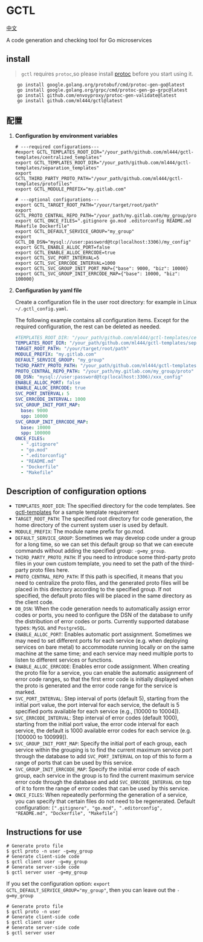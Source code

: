 # GCTL
[中文](README_CN.md)

A code generation and checking tool for Go microservices

## install
> `gctl` requires `protoc`,so please install [protoc](https://github.com/protocolbuffers/protobuf/releases) before you start using it.
```shell
	go install google.golang.org/protobuf/cmd/protoc-gen-go@latest
	go install google.golang.org/grpc/cmd/protoc-gen-go-grpc@latest
	go install github.com/envoyproxy/protoc-gen-validate@latest
	go install github.com/ml444/gctl@latest
```

## 配置
1. **Configuration by environment variables**
    ```shell
    # ---required configurations---
    #export GCTL_TEMPLATES_ROOT_DIR="/your_path/github.com/ml444/gctl-templates/centralized_templates"
    export GCTL_TEMPLATES_ROOT_DIR="/your_path/github.com/ml444/gctl-templates/separation_templates"
    export GCTL_THIRD_PARTY_PROTO_PATH="/your_path/github.com/ml444/gctl-templates/protofiles"
    export GCTL_MODULE_PREFIX="my.gitlab.com"
    ```
    ```shell
    # ---optional configurations---
    export GCTL_TARGET_ROOT_PATH="/your/target/root/path"
    export GCTL_PROTO_CENTRAL_REPO_PATH="/your_path/my.gitlab.com/my_group/proto"
    export GCTL_ONCE_FILES=".gitignore go.mod .editorconfig README.md Makefile Dockerfile"
    export GCTL_DEFAULT_SERVICE_GROUP="my_group"
    export GCTL_DB_DSN="mysql://user:password@tcp(localhost:3306)/my_config"
    export GCTL_ENABLE_ALLOC_PORT=false
    export GCTL_ENABLE_ALLOC_ERRCODE=true
    export GCTL_SVC_PORT_INTERVAL=5
    export GCTL_SVC_ERRCODE_INTERVAL=1000
    export GCTL_SVC_GROUP_INIT_PORT_MAP={"base": 9000, "biz": 10000}
    export GCTL_SVC_GROUP_INIT_ERRCODE_MAP={"base": 10000, "biz": 100000}
    ```

2. **Configuration by yaml file**

   Create a configuration file in the user root directory: for example in Linux `~/.gctl_config.yaml`.

   The following example contains all configuration items.
   Except for the required configuration, the rest can be deleted as needed.
    ```yaml
    #TEMPLATES_ROOT_DIR: "/your_path/github.com/ml444/gctl-templates/centralized_templates"
    TEMPLATES_ROOT_DIR: "/your_path/github.com/ml444/gctl-templates/separation_templates"
    TARGET_ROOT_PATH: "/your/target/root/path"
    MODULE_PREFIX: "my.gitlab.com"
    DEFAULT_SERVICE_GROUP: "my_group"
    THIRD_PARTY_PROTO_PATH: "/your_path/github.com/ml444/gctl-templates/protofiles"
    PROTO_CENTRAL_REPO_PATH: "/your_path/my.gitlab.com/my_group/proto"
    DB_DSN: "mysql://user:password@tcp(localhost:3306)/xxx_config"
    ENABLE_ALLOC_PORT: false
    ENABLE_ALLOC_ERRCODE: true
    SVC_PORT_INTERVAL: 5
    SVC_ERRCODE_INTERVAL: 1000
    SVC_GROUP_INIT_PORT_MAP:
      base: 9000
      spp: 10000
    SVC_GROUP_INIT_ERRCODE_MAP:
      base: 10000
      spp: 100000
    ONCE_FILES:
      - ".gitignore"
      - "go.mod"
      - ".editorconfig"
      - "README.md"
      - "Dockerfile"
      - "Makefile"
    ```

## Description of configuration options
- `TEMPLATES_ROOT_DIR`: The specified directory for the code templates. See [gctl-templates](https://github.com/ml444/gctl-templates) for a sample template requirement
- `TARGET_ROOT_PATH`: The specified root directory for code generation, the home directory of the current system user is used by default.
- `MODULE_PREFIX`: The module name prefix for go.mod.
- `DEFAULT_SERVICE_GROUP`: Sometimes we may develop code under a group for a long time, so we can set this default group so that we can execute commands without adding the specified group: `-g=my_group`.
- `THIRD_PARTY_PROTO_PATH`: If you need to introduce some third-party proto files in your own custom template, you need to set the path of the third-party proto files here.
- `PROTO_CENTRAL_REPO_PATH`: If this path is specified, it means that you need to centralize the proto files, and the generated proto files will be placed in this directory according to the specified group. If not specified, the default proto files will be placed in the same directory as the client code.
- `DB_DSN`: When the code generation needs to automatically assign error codes or ports, you need to configure the DSN of the database to unify the distribution of error codes or ports. Currently supported database types: `MySQL` and `PostgreSQL`.
- `ENABLE_ALLOC_PORT`: Enables automatic port assignment. Sometimes we may need to set different ports for each service (e.g. when deploying services on bare metal) to accommodate running locally or on the same machine at the same time; and each service may need multiple ports to listen to different services or functions.
- `ENABLE_ALLOC_ERRCODE`: Enables error code assignment. When creating the proto file for a service, you can enable the automatic assignment of error code ranges, so that the first error code is initially displayed when the proto is generated and the error code range for the service is marked.
- `SVC_PORT_INTERVAL`: Step interval of ports (default 5), starting from the initial port value, the port interval for each service, the default is 5 specified ports available for each service (e.g., [10000 to 10004]).
- `SVC_ERRCODE_INTERVAL`: Step interval of error codes (default 1000), starting from the initial port value, the error code interval for each service, the default is 1000 available error codes for each service (e.g. [100000 to 100999]).
- `SVC_GROUP_INIT_PORT_MAP`: Specify the initial port of each group, each service within the grouping is to find the current maximum service port through the database to add `SVC_PORT_INTERVAL` on top of this to form a range of ports that can be used by this service.
- `SVC_GROUP_INIT_ERRCODE_MAP`: Specify the initial error code of each group, each service in the group is to find the current maximum service error code through the database and add `SVC_ERRCODE_INTERVAL` on top of it to form the range of error codes that can be used by this service.
- `ONCE_FILES`: When repeatedly performing the generation of a service, you can specify that certain files do not need to be regenerated. Default configuration: `[".gitignore", "go.mod", ".editorconfig", "README.md", "Dockerfile", "Makefile"]`

## Instructions for use
```shell
# Generate proto file
$ gctl proto -n user -g=my_group
# Generate client-side code
$ gctl client user -g=my_group
# Generate server-side code
$ gctl server user -g=my_group
```
If you set the configuration option: `export GCTL_DEFAULT_SERVICE_GROUP="my_group"`, then you can leave out the `-g=my_group`
```shell
# Generate proto file
$ gctl proto -n user 
# Generate client-side code
$ gctl client user
# Generate server-side code
$ gctl server user
```




